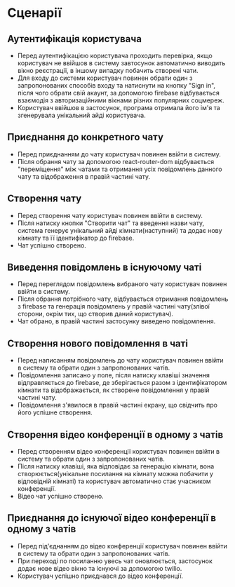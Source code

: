 # Сценарії
## Аутентифікація користувача
- Перед аутентифікацією користувача проходить перевірка, якщо користувач не ввійшов в систему завтосунок автоматично виводить вікно реєстрації, в іншому випадку побачить створені чати.
- Для входу до системи користувач повинен обрати один з запропонованих способів входу та натиснути на кнопку "Sign in", після чого обрати свій акаунт, за допомогою firebase відбувається взаємодія з авторизаційними вікнами різних популярних соцмереж.
- Користувач ввійшов в застосунок, програма отримала його ім'я та згенерувала унікальний айді користувача.

## Приєднання до конкретного чату
- Перед приєднанням до чату користувач повинен ввійти в систему.
- Після обрання чату за допомогою react-router-dom відбувається "переміщення" між чатами та отримання усіх повідомлень данного чату та відображення в правій частині чату.

## Створення чату
- Перед створення чату користувач повинен ввійти в систему.
- Після натиску кнопки "Створити чат" та введення назви чату, система генерує унікальний айді кімнати(наступний) та додає нову кімнату та її ідентифікатор до firebase.
- Чат успішно створено.

## Виведення повідомлень в існуючому чаті
- Перед переглядом повідомлень вибраного чату користувач повинен ввійти в систему.
- Після обрання потрібного чату, відбувається отримання повідомлень з firebase та генерація повідомлень у правій частині чату(злівої сторони, окрім тих, що створив даний користувач).
- Чат обрано, в правій частині застосунку виведено повідомлення.

## Створення нового повідомлення в чаті
- Перед написанням повідомлень до чату користувач повинен ввійти в систему та обрати один з запропонованих чатів.
- Повідомлення записано у поле, після натиску клавіші значення відправляється до firebase, де зберігається разом з ідентифікатором кімнати та відображається, як створене повідомлення у правій частині чату.
- Повідомлення з'явилося в правій частині екрану, що свідчить про його успішне створення.

## Створення відео конференції в одному з чатів
- Перед створенням відео конференції користувач повинен ввійти в систему та обрати один з запропонованих чатів.
- Після натиску клавіші, яка відповідає за генерацію кімнати, вона створюється(унікальне посилання на кімнату можна побачити у відповідній кімнаті) та користувач автоматично стає учасником конференції.
- Відео чат успішно створено.

## Приєднання до існуючої відео конференції в одному з чатів
- Перед під'єднанням до відео конференції користувач повинен ввійти в систему та обрати один з запропонованих чатів.
- При переході по посиланню увесь чат оновлюється, застосунок додає нове відео вікно та існуючі за допомогою twilio.
- Користувач успішно приєднався до відео конференції.
